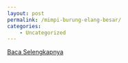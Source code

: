 ```yaml
---
layout: post
permalink: /mimpi-burung-elang-besar/
categories:
    - Uncategorized
---
```


[Baca Selengkapnya](/02)